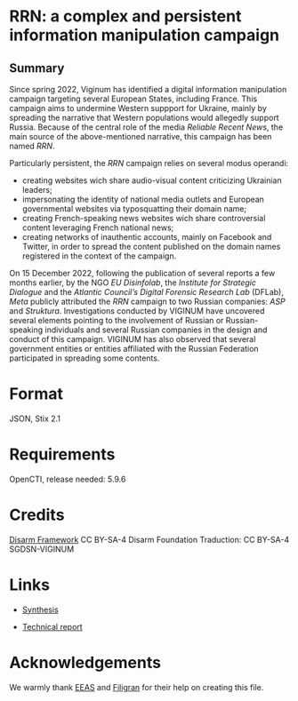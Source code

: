 # RRN: a complex and persistent information manipulation campaign

## Summary

Since spring 2022, Viginum has identified a digital information manipulation campaign targeting several European States, including France. This campaign aims to undermine Western suppport for Ukraine, mainly by spreading the narrative that Western populations would allegedly support Russia. Because of the central role of the media *Reliable Recent News*, the main source of the above-mentioned narrative, this campaign has been named *RRN*.

Particularly persistent, the *RRN* campaign relies on several modus operandi:
+ creating websites wich share audio-visual content criticizing Ukrainian leaders;
+ impersonating the identity of national media outlets and European governmental websites via typosquatting their domain name;
+ creating French-speaking news websites wich share controversial content leveraging French national news;
+ creating networks of inauthentic accounts, mainly on Facebook and Twitter, in order to spread the content published on the domain names registered in the context of the campaign.

On 15 December 2022, following the publication of several reports a few months earlier, by the NGO *EU Disinfolab*, the *Institute for Strategic Dialogue* and the *Atlantic Council’s* *Digital Forensic Research Lab* (DFLab), *Meta* publicly attributed the *RRN* campaign to two Russian companies: *ASP* and *Struktura*.
Investigations conducted by VIGINUM have uncovered several elements pointing to the involvement of Russian or Russian-speaking individuals and several Russian companies in the design and conduct of this campaign. VIGINUM has also observed that several government entities or entities affiliated with the Russian Federation participated in spreading some contents.

# Format

JSON, Stix 2.1

# Requirements

OpenCTI, release needed: 5.9.6

# Credits

[Disarm Framework](https://www.disarm.foundation/framework) CC BY-SA-4 Disarm Foundation
Traduction: CC BY-SA-4 SGDSN-VIGINUM

# Links

+ [Synthesis](https://www.sgdsn.gouv.fr/files/files/20230719_NP_VIGINUM_SYNTHESE_RAPPORT-CAMPAGNE-RRN_EN.pdf)

+ [Technical report](https://www.sgdsn.gouv.fr/files/files/20230719_NP_VIGINUM_RAPPORT-CAMPAGNE-RRN_EN1.pdf)

# Acknowledgements

We warmly thank [EEAS](https://www.eeas.europa.eu/eeas/tackling-disinformation-foreign-information-manipulation-interference_en) and [Filigran](https://www.filigran.io/en/) for their help on creating this file.

